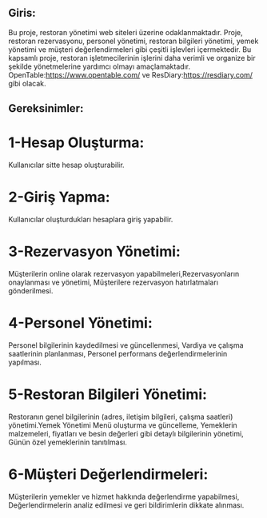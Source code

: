 ## Giris:
 Bu proje, restoran yönetimi web siteleri üzerine odaklanmaktadır.
 Proje, restoran rezervasyonu, personel yönetimi, restoran bilgileri yönetimi, yemek yönetimi ve müşteri değerlendirmeleri gibi çeşitli işlevleri içermektedir.
 Bu kapsamlı proje, restoran işletmecilerinin işlerini daha verimli ve organize bir şekilde yönetmelerine yardımcı olmayı amaçlamaktadır.
OpenTable:https://www.opentable.com/ ve ResDiary:https://resdiary.com/
gibi olacak.
## Gereksinimler:

# 1-Hesap Oluşturma:
Kullanıcılar sitte hesap oluşturabilir.
# 2-Giriş Yapma:
Kullanıcılar oluşturdukları hesaplara giriş yapabilir.
# 3-Rezervasyon Yönetimi:
 Müşterilerin online olarak rezervasyon yapabilmeleri,Rezervasyonların onaylanması ve yönetimi, Müşterilere rezervasyon hatırlatmaları gönderilmesi.
# 4-Personel Yönetimi:
 Personel bilgilerinin kaydedilmesi ve güncellenmesi, Vardiya ve çalışma saatlerinin planlanması, Personel performans değerlendirmelerinin yapılması.
# 5-Restoran Bilgileri Yönetimi:
 Restoranın genel bilgilerinin (adres, iletişim bilgileri, çalışma saatleri) yönetimi.Yemek Yönetimi Menü oluşturma ve güncelleme, Yemeklerin malzemeleri, fiyatları ve besin değerleri gibi detaylı bilgilerinin yönetimi, Günün özel yemeklerinin tanıtılması.
# 6-Müşteri Değerlendirmeleri:
 Müşterilerin yemekler ve hizmet hakkında değerlendirme yapabilmesi, Değerlendirmelerin analiz edilmesi ve geri bildirimlerin dikkate alınması.
